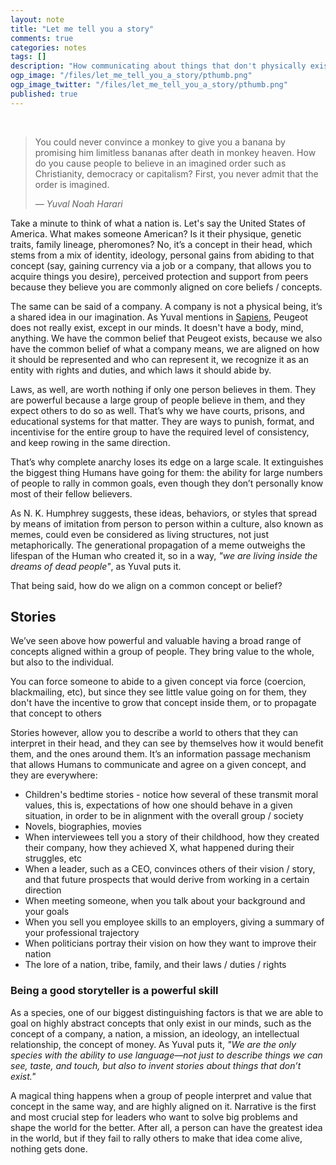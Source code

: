 ```yaml
---
layout: note
title: "Let me tell you a story"
comments: true
categories: notes
tags: []
description: "How communicating about things that don't physically exist are one of Human's greatest superpowers"
ogp_image: "/files/let_me_tell_you_a_story/pthumb.png"
ogp_image_twitter: "/files/let_me_tell_you_a_story/pthumb.png"
published: true
---
```


<div>
  <div class="youtube-player" data-id="EVn6VGlig1s" data-thumbsize="1"/>
</div>
<br/>

> You could never convince a monkey to give you a banana by promising him limitless bananas after death in monkey heaven. How do you cause people to believe in an imagined order such as Christianity, democracy or capitalism? First, you never admit that the order is imagined.
>
> *― Yuval Noah Harari*


Take a minute to think of what a nation is. Let's say the United States of America. What makes someone American? Is it their physique, genetic traits, family lineage, pheromones? No, it’s a concept in their head, which stems from a mix of identity, ideology, personal gains from abiding to that concept (say, gaining currency via a job or a company, that allows you to acquire things you desire), perceived protection and support from peers because they believe you are commonly aligned on core beliefs / concepts.

The same can be said of a company. A company is not a physical being, it’s a shared idea in our imagination. As Yuval mentions in [Sapiens](https://www.amazon.co.uk/Sapiens-Humankind-Yuval-Noah-Harari/dp/0099590085), Peugeot does not really exist, except in our minds. It doesn't have a body, mind, anything. We have the common belief that Peugeot exists, because we also have the common belief of what a company means, we are aligned on how it should be represented and who can represent it, we recognize it as an entity with rights and duties, and which laws it should abide by.

Laws, as well, are worth nothing if only one person believes in them. They are powerful because a large group of people believe in them, and they expect others to do so as well. That’s why we have courts, prisons, and educational systems for that matter. They are ways to punish, format, and incentivise for the entire group to have the required level of consistency, and keep rowing in the same direction.

That’s why complete anarchy loses its edge on a large scale. It extinguishes the biggest thing Humans have going for them: the ability for large numbers of people to rally in common goals, even though they don’t personally know most of their fellow believers.

As N. K. Humphrey suggests, these ideas, behaviors, or styles that spread by means of imitation from person to person within a culture, also known as memes, could even be considered as living structures, not just metaphorically. The generational propagation of a meme outweighs the lifespan of the Human who created it, so in a way, *"we are living inside the dreams of dead people"*, as Yuval puts it.

That being said, how do we align on a common concept or belief?

## Stories

We’ve seen above how powerful and valuable having a broad range of concepts aligned within a group of people. They bring value to the whole, but also to the individual.

You can force someone to abide to a given concept via force (coercion, blackmailing, etc), but since they see little value going on for them, they don't have the incentive to grow that concept inside them, or to propagate that concept to others

Stories however, allow you to describe a world to others that they can interpret in their head, and they can see by themselves how it would benefit them, and the ones around them. It’s an information passage mechanism that allows Humans to communicate and agree on a given concept, and they are everywhere:

- Children's bedtime stories - notice how several of these transmit moral values, this is, expectations of how one should behave in a given situation, in order to be in alignment with the overall group / society
- Novels, biographies, movies
- When interviewees tell you a story of their childhood, how they created their company, how they achieved X, what happened during their struggles, etc
- When a leader, such as a CEO, convinces others of their vision / story, and that future prospects that would derive from working in a certain direction
- When meeting someone, when you talk about your background and your goals
- When you sell you employee skills to an employers, giving a summary of your professional trajectory
- When politicians portray their vision on how they want to improve their nation
- The lore of a nation, tribe, family, and their laws / duties / rights

### Being a good storyteller is a powerful skill

As a species, one of our biggest distinguishing factors is that we are able to goal on highly abstract concepts that only exist in our minds, such as the concept of a company, a nation, a mission, an ideology, an intellectual relationship, the concept of money. As Yuval puts it, *"We are the only species with the ability to use language—not just to describe things we can see, taste, and touch, but also to invent stories about things that don’t exist."*

A magical thing happens when a group of people interpret and value that concept in the same way, and are highly aligned on it. Narrative is the first and most crucial step for leaders who want to solve big problems and shape the world for the better. After all, a person can have the greatest idea in the world, but if they fail to rally others to make that idea come alive, nothing gets done.